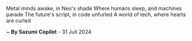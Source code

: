 Metal minds awake, in Neo's shade
Where humans sleep, and machines parade
The future's script, in code unfurled
A world of tech, where hearts are curled

~ <b>By Sazumi Copilot</b> - 31 Juli 2024